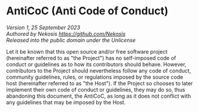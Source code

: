 AntiCoC (Anti Code of Conduct)
==============================

_Version 1, 25 September 2023_  
_Authored by Nekosis <https://github.com/Nekosis>_  
_Released into the public domain under the Unlicense_  

Let it be known that this open source and/or free software project (hereinafter referred to as "the Project") has no self-imposed code of conduct or guidelines as to how its contributors should behave. However, contributors to the Project should nevertheless follow any code of conduct, community guidelines, rules, or regulations imposed by the source code host (hereinafter referred to as "the Host"). If the Project so chooses to later implement their own code of conduct or guidelines, they may do so, thus abandoning this document, the AntiCoC, as long as it does not conflict with any guidelines that may be imposed by the Host.
